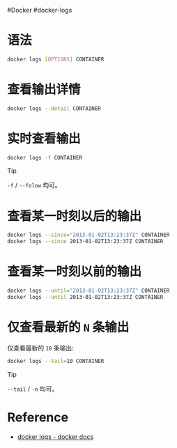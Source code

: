 #Docker #docker-logs
# 语法

```bash
docker logs [OPTIONS] CONTAINER
```

# 查看输出详情

```bash
docker logs --detail CONTAINER
```

# 实时查看输出

```bash
docker logs -f CONTAINER
```

> [!tip]
> `-f` / `--folow` 均可。

# 查看某一时刻以后的输出

```bash
docker logs --since="2013-01-02T13:23:37Z" CONTAINER
docker logs --since 2013-01-02T13:23:37Z CONTAINER
```

# 查看某一时刻以前的输出

```bash
docker logs --until="2013-01-02T13:23:37Z" CONTAINER
docker logs --until 2013-01-02T13:23:37Z CONTAINER
```

# 仅查看最新的 `N` 条输出

仅查看最新的 `10` 条输出:

```bash
docker logs --tail=10 CONTAINER
```

> [!tip]
> `--tail` / `-n` 均可。

# Reference

- [docker logs - docker docs](https://docs.docker.com/engine/reference/commandline/logs/)